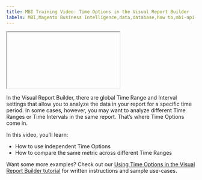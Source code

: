 ```yaml
---
title: MBI Training Video: Time Options in the Visual Report Builder
labels: MBI,Magento Business Intelligence,data,database,how to,mbi-api-migration,reports
---
```


<iframe></iframe>

In the Visual Report Builder, there are global Time Range and Interval settings that allow you to analyze the data in your report for a specific time period. In some cases, however, you may want to analyze different Time Ranges or Time Intervals in the same report. That’s where Time Options come in.

In this video, you'll learn:

* How to use independent Time Options
* How to compare the same metric across different Time Ranges

Want some more examples? Check out our [Using Time Options in the Visual Report Builder tutorial](https://support.magento.com/hc/en-us/articles/360016505432) for written instructions and sample use-cases.